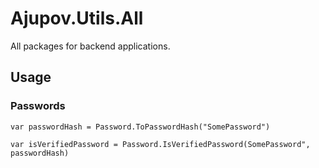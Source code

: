 # Ajupov.Utils.All

All packages for backend applications.

## Usage

### Passwords
```
var passwordHash = Password.ToPasswordHash("SomePassword")

var isVerifiedPassword = Password.IsVerifiedPassword(SomePassword", passwordHash)
```
